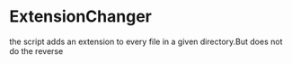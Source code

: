 # ExtensionChanger

the script adds an extension to every file in a given directory.But does not do the reverse
